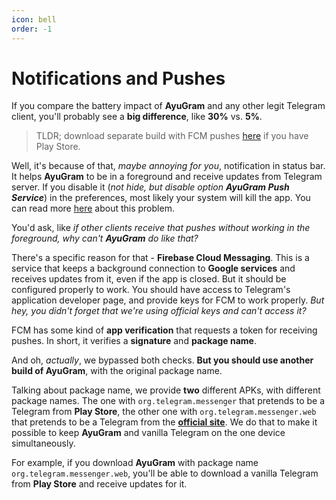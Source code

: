 ```yaml
---
icon: bell
order: -1
---
```


# Notifications and Pushes

If you compare the battery impact of **AyuGram** and any other legit Telegram client, you'll probably see a **big difference**, like **30%** vs. **5%**.

> TLDR; download separate build with FCM pushes [here](https://t.me/ayugramfcm) if you have Play Store.

Well, it's because of that, *maybe annoying for you*, notification in status bar. It helps **AyuGram** to be in a foreground and receive updates from Telegram server. If you disable it (*not hide, but disable option **AyuGram Push Service***) in the preferences, most likely your system will kill the app. You can read more [here](https://dontkillmyapp.com/) about this problem.

You'd ask, like *if other clients receive that pushes without working in the foreground, why can't **AyuGram** do like that?*

There's a specific reason for that - **Firebase Cloud Messaging**. This is a service that keeps a background connection to **Google services** and receives updates from it, even if the app is closed. But it should be configured properly to work. You should have access to Telegram's application developer page, and provide keys for FCM to work properly. *But hey, you didn't forget that we're using official keys and can't access it?*

FCM has some kind of **app verification** that requests a token for receiving pushes. In short, it verifies a **signature** and **package name**.

And oh, *actually*, we bypassed both checks. **But you should use another build of AyuGram**, with the original package name.

Talking about package name, we provide **two** different APKs, with different package names. The one with `org.telegram.messenger` that pretends to be a Telegram from **Play Store**, the other one with `org.telegram.messenger.web` that pretends to be a Telegram from the **[official site](https://telegram.org/android)**. We do that to make it possible to keep **AyuGram** and vanilla Telegram on the one device simultaneously.

For example, if you download **AyuGram** with package name `org.telegram.messenger.web`, you'll be able to download a vanilla Telegram from **Play Store** and receive updates for it.
